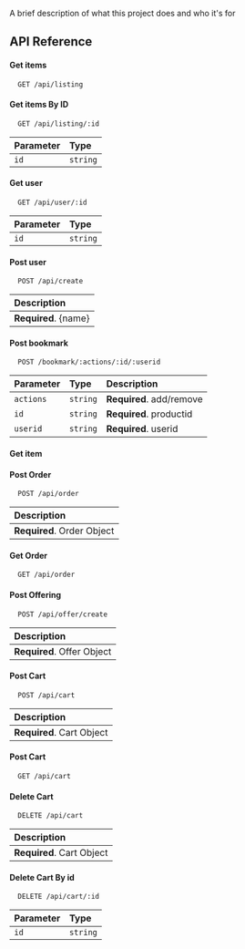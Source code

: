 

A brief description of what this project does and who it's for


## API Reference

#### Get items

```http
  GET /api/listing
```
#### Get items By ID

```http
  GET /api/listing/:id
```
| Parameter | Type     | 
| :-------- | :------- | 
| `id` | `string` | 

#### Get user

```http
  GET /api/user/:id
```

| Parameter | Type     | 
| :-------- | :------- | 
| `id` | `string` | 

#### Post user
```http
  POST /api/create
```

| Description                       |
 :-------------------------------- |
| **Required**. {name} |

#### Post bookmark
```http
  POST /bookmark/:actions/:id/:userid
```
| Parameter | Type     | Description                       |
| :-------- | :------- | :-------------------------------- |
| `actions`      | `string` | **Required**. add/remove |
| `id`      | `string` | **Required**. productid |
| `userid`      | `string` | **Required**. userid |

#### Get item


#### Post Order
```http
  POST /api/order
```

| Description                       |
 :-------------------------------- |
| **Required**. Order Object |

#### Get Order

```http
  GET /api/order
```

#### Post Offering

```http
  POST /api/offer/create
```

| Description                       |
 :-------------------------------- |
| **Required**. Offer Object |

#### Post Cart

```http
  POST /api/cart
```

| Description                       |
 :-------------------------------- |
| **Required**. Cart Object |

#### Post Cart

```http
  GET /api/cart
```
#### Delete Cart

```http
  DELETE /api/cart
```

| Description                       |
 :-------------------------------- |
| **Required**. Cart Object |

#### Delete Cart By id

```http
  DELETE /api/cart/:id
```

| Parameter | Type     | 
| :-------- | :------- | 
| `id` | `string` | 

